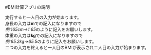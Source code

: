 #BMI計算アプリの説明

実行すると一人目の入力が始まります。  
身長の入力は**m**での記入になりますので  
*例:165cm→1.65*のように記入をお願いします。  
体重の入力は**kg**での記入になりますので  
*例:65.2kg→65.5*のように記入をお願いします。  
二つの入力を終えると一人目のBMIが表示され二人目の入力が始まります。  
